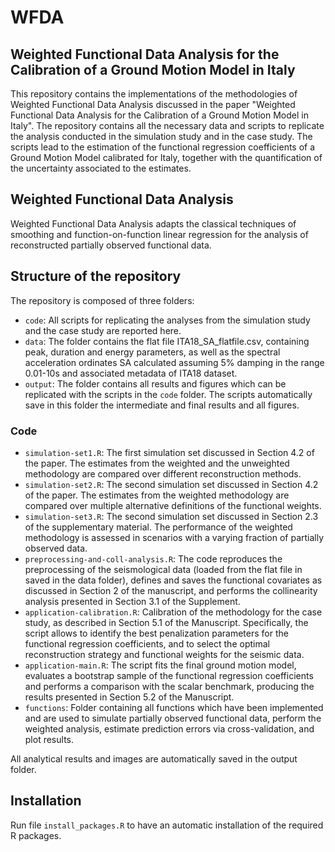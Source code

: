 # WFDA

## Weighted Functional Data Analysis for the Calibration of a Ground Motion Model in Italy

This repository contains the implementations of the methodologies of Weighted Functional Data Analysis discussed in the paper "Weighted Functional Data Analysis for the Calibration of a Ground Motion Model in Italy". The repository contains all the necessary data and scripts to replicate the analysis conducted in the simulation study and in the case study. The scripts lead to the estimation of the functional regression coefficients of a Ground Motion Model calibrated for Italy, together with the quantification of the uncertainty associated to the estimates.

## Weighted Functional Data Analysis
Weighted Functional Data Analysis adapts the classical techniques of smoothing and function-on-function linear regression for the analysis of reconstructed partially observed functional data.

## Structure of the repository
The repository is composed of three folders:
* `code`: All scripts for replicating the analyses from the simulation study and the case study are reported here.
* `data`: The folder contains the flat file ITA18_SA_flatfile.csv, containing peak, duration and energy parameters, as well as the spectral acceleration
ordinates SA calculated assuming 5% damping in the range 0.01-10s and associated metadata of ITA18 dataset. 
* `output`: The folder contains all results and figures which can be replicated with the scripts in the `code` folder. The scripts automatically save in this folder the intermediate and final results and all figures.

### Code
* `simulation-set1.R`: The first simulation set discussed in Section 4.2 of the paper. The estimates from the weighted and the unweighted methodology are compared over different reconstruction methods.
* `simulation-set2.R`: The second simulation set discussed in Section 4.2 of the paper. The estimates from the weighted methodology are compared over multiple alternative definitions of the functional weights.
* `simulation-set3.R`: The second simulation set discussed in Section 2.3 of the supplementary material. The performance of the weighted methodology is assessed in scenarios with a varying fraction of partially observed data.
* `preprocessing-and-coll-analysis.R`: The code reproduces the preprocessing of the seismological data (loaded from the flat file in saved in the data folder), defines and saves the functional covariates as discussed in Section 2 of the manuscript, and performs the collinearity analysis presented in Section 3.1 of the Supplement.
* `application-calibration.R`: Calibration of the methodology for the case study, as described in Section 5.1 of the Manuscript. Specifically, the script allows to identify the best penalization parameters for the functional regression coefficients, and to select the optimal reconstruction strategy and functional weights for the seismic data.
* `application-main.R`: The script fits the final ground motion model, evaluates a bootstrap sample of the functional regression coefficients and performs a comparison with the scalar benchmark, producing the results presented in Section 5.2 of the Manuscript.
* `functions`: Folder containing all functions which have been implemented and are used to simulate partially observed functional data, perform the weighted analysis, estimate prediction errors via cross-validation, and plot results.

All analytical results and images are automatically saved in the output folder.

## Installation

Run file `install_packages.R` to have an automatic installation of the required R packages.
